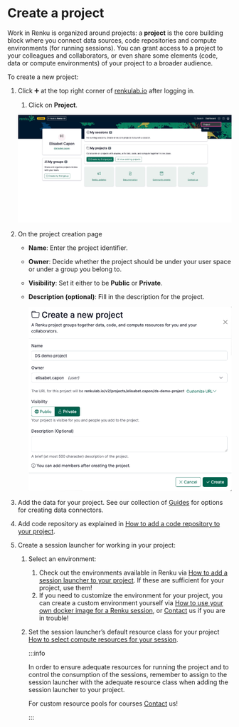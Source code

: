 # Create a project

Work in Renku is organized around projects: a **project** is the core building block where you
connect data sources, code repositories and compute environments (for running sessions). You can
grant access to a project to your colleagues and collaborators, or even share some elements (code,
data or compute environments) of your project to a broader audience.

To create a new project:

1. Click ➕ at the top right corner of [renkulab.io](http://renkulab.io) after logging in.
    1. Click on **Project**.

    ![image.png](./create-a-project-00.png)

2. On the project creation page
    - **Name**: Enter the project identifier.
    - **Owner**: Decide whether the project should be under your user space or under a group you belong to.
    - **Visibility**: Set it either to be **Public** or **Private**.
    - **Description (optional)**: Fill in the description for the project.

        ![image.png](./create-a-project-10.png)

3. Add the data for your project. See our collection of [Guides](/docs/users/data/guides/connect-data) for options for creating data connectors.

4. Add code repository as explained in [How to add a code repository to your project](/docs/users/code/guides/add-code-repository-to-project).
5. Create a session launcher for working in your project:
    1. Select an environment:
        1. Check out the environments available in Renku via [How to add a session launcher to your project](/docs/users/sessions/guides/add-session-launcher-to-project). If these are sufficient for your project, use them!
        2. If you need to customize the environment for your project, you can create a custom environment yourself via [How to use your own docker image for a Renku session](/docs/users/sessions/guides/use-your-own-docker-image-for-renku-session), or  [Contact](/docs/users/community) us if you are in trouble!
    2. Set the session launcher’s default resource class for your project [How to select compute resources for your session](/docs/users/sessions/guides/select-compute-resources-for-session).

        :::info

        In order to ensure adequate resources for running the project and to control the consumption
        of the sessions, remember to assign to the session launcher with the adequate resource class
        when adding the session launcher to your project.

        For custom resource pools for courses [Contact](/docs/users/community) us!

        :::
